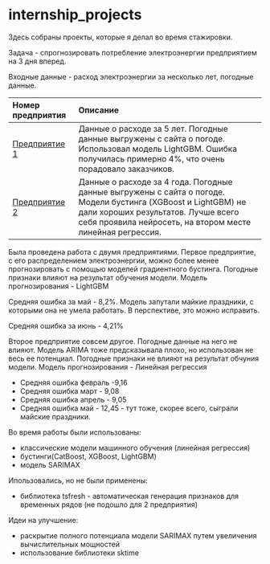 # internship_projects
Здесь собраны проекты, которые я делал во время стажировки.

Задача - спрогнозировать потребление электроэнергии предприятием на 3 дня вперед.

Входные данные - расход электроэнергии за несколько лет, погодные данные.

| Номер предприятия | Описание |
| :---------------------- | :---------------------- |
| [Предприятие 1](https://github.com/VlaTz/internship_projects/tree/main/factory_1) | Данные о расходе за 5 лет. Погодные данные выгружены с сайта о погоде. Использовал модель LightGBM. Ошибка получилась примерно 4%, что очень порадовало заказчиков.|
| [Предприятие 2](https://github.com/VlaTz/internship_projects/tree/main/factory_2) | Данные о расходе за 4 года. Погодные данные выгружены с сайта о погоде. Модели бустинга (XGBoost и LightGBM) не дали хороших результатов. Лучше всего себя проявила нейросеть, на втором месте линейная регрессия.|


Была проведена работа с двумя предприятиями. Первое предприятие, с его распределением электроэнергии, можно более менее прогнозировать с помощью моделей градиентного бустинга. Погодные признаки влияют на результат обучения модели. Модель прогнозирования - LightGBM

Средняя ошибка за май - 8,2%. Модель запутали майкие праздники, с которыми она не умела работать. В перспективе, это можно исправить.

Средняя ошибка за июнь - 4,21%


Второе предприятие совсем другое. Погодные данные на него не влияют. Модель ARIMA тоже предсказывала плохо, но использован не весь ее потенциал. Погодные признаки не влияют на результат обчуния модели. Модель прогнозирования - Линейная регрессия

- Средняя ошибка февраль -9,16
- Средняя ошибка март - 9,08
- Средняя ошибка апрель - 9,05
- Средняя ошибка май - 12,45 - тут тоже, скорее всего, сыграли майские праздники.


Во время работы были использованы:
- классические модели машинного обучения (линейная регрессия)
- бустинги(CatBoost, XGBoost, LightGBM)
- модель SARIMAX

Ипользовались, но не были применены:
- библиотека tsfresh - автоматическая генерация признаков для временных рядов (не подошло для 2 предприятия)

Идеи на улучшение:
- раскрытие полного потенциала модели SARIMAX путем увеличения вычислительных мощностей
- использование библиотеки sktime

